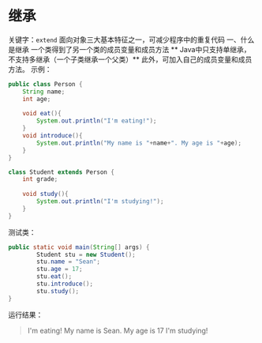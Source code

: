 # 继承
关键字：`extend`
面向对象三大基本特征之一，可减少程序中的重复代码
一、什么是继承
一个类得到了另一个类的成员变量和成员方法
** Java中只支持单继承，不支持多继承（一个子类继承一个父类）**
此外，可加入自己的成员变量和成员方法。
示例：
```java
public class Person {
	String name;
	int age;
	
	void eat(){
		System.out.println("I'm eating!");
	}
	void introduce(){
		System.out.println("My name is "+name+". My age is "+age);
	}
}

class Student extends Person {
	int grade;
	
	void study(){
		System.out.println("I'm studying!");
	}
}
```
测试类：
```java
public static void main(String[] args) {
		Student stu = new Student();
		stu.name = "Sean";
		stu.age = 17;
		stu.eat();
		stu.introduce();
		stu.study();
}
```
运行结果：
>I'm eating!
My name is Sean. My age is 17
I'm studying!
